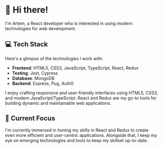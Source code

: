 # 👋 Hi there! 

I'm Artem, a React developer who is interested in using modern technologies for web development.

## 💻 Tech Stack

Here's a glimpse of the technologies I work with:

- **Frontend**: HTML5, CSS3, JavaScript, TypeScript, React, Redux
- **Testing**: Jest, Cypress
- **Database**: MongoDB
- **Backend**: Express, Pug, Auth0

I enjoy crafting responsive and user-friendly interfaces using HTML5, CSS3, and modern JavaScript/TypeScript. React and Redux are my go-to tools for building dynamic and maintainable web applications.

## 🚀 Current Focus

I'm currently immersed in honing my skills in React and Redux to create even more efficient and user-centric applications. Alongside that, I keep my eye on emerging technologies and tools to keep my skillset up-to-date.

<!--
**shamsievartyom/shamsievartyom** is a ✨ _special_ ✨ repository because its `README.md` (this file) appears on your GitHub profile.

Here are some ideas to get you started:

- 🔭 I’m currently working on ...
- 🌱 I’m currently learning ...
- 👯 I’m looking to collaborate on ...
- 🤔 I’m looking for help with ...
- 💬 Ask me about ...
- 📫 How to reach me: ...
- 😄 Pronouns: ...
- ⚡ Fun fact: ...
-->
